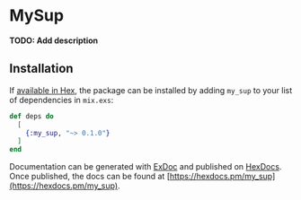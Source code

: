 # MySup

**TODO: Add description**

## Installation

If [available in Hex](https://hex.pm/docs/publish), the package can be installed
by adding `my_sup` to your list of dependencies in `mix.exs`:

```elixir
def deps do
  [
    {:my_sup, "~> 0.1.0"}
  ]
end
```

Documentation can be generated with [ExDoc](https://github.com/elixir-lang/ex_doc)
and published on [HexDocs](https://hexdocs.pm). Once published, the docs can
be found at [https://hexdocs.pm/my_sup](https://hexdocs.pm/my_sup).

